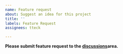 ```yaml
---
name: Feature request
about: Suggest an idea for this project
title: ''
labels: Feature Request
assignees: tteck

---
```


**Please submit feature request to the [discussions](https://github.com/tteck/Proxmox/discussions)area.**

